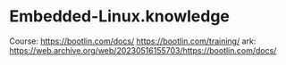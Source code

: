 # Embedded-Linux.knowledge
Course: https://bootlin.com/docs/ https://bootlin.com/training/ ark: https://web.archive.org/web/20230516155703/https://bootlin.com/docs/
